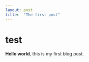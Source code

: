 ```yaml
---
layout: post
title:  "The first post"
---
```


# test

**Hello world**, this is my first blog post.
